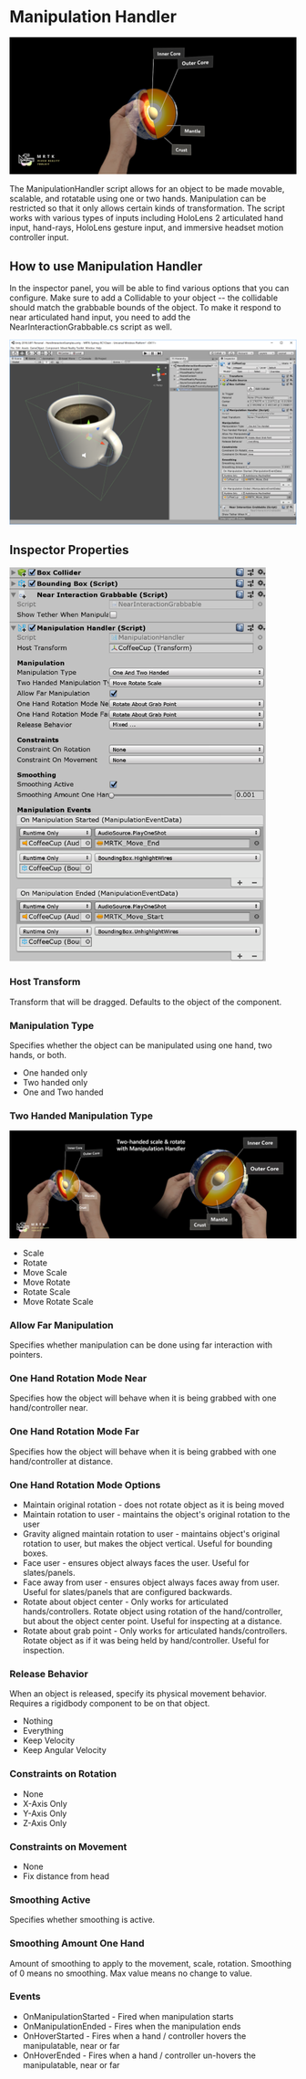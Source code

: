 # Manipulation Handler
![Manipulation Handler](../External/ReadMeImages/ManipulationHandler/MRTK_Manipulation_Main.png)

The ManipulationHandler script allows for an object to be made movable, scalable, and rotatable using one or two hands. Manipulation can be restricted so that it only allows certain kinds of transformation.
The script works with various types of inputs including HoloLens 2 articulated hand input, hand-rays, HoloLens gesture input, and immersive headset motion controller input.


## How to use Manipulation Handler 

In the inspector panel, you will be able to find various options that you can configure. Make sure to add a Collidable to your object -- the collidable should match the grabbable bounds of the object. To make it respond to near articulated hand input, you need to add the NearInteractionGrabbable.cs script as well. 

![Manipulation Handler](../External/ReadMeImages/ManipulationHandler/MRTK_ManipulationHandler_Howto.png)


## Inspector Properties
<img src="/External/ReadMeImages/ManipulationHandler/MRTK_ManipulationHandler_Structure.png" width="450">

### Host Transform
Transform that will be dragged. Defaults to the object of the component.

### Manipulation Type
Specifies whether the object can be manipulated using one hand, two hands, or both.
* One handed only
* Two handed only
* One and Two handed

### Two Handed Manipulation Type

![Manipulation Handler](../External/ReadMeImages/ManipulationHandler/MRTK_ManipulationHandler_TwoHanded.jpg)

* Scale
* Rotate
* Move Scale
* Move Rotate
* Rotate Scale
* Move Rotate Scale

### Allow Far Manipulation
Specifies whether manipulation can be done using far interaction with pointers. 

### One Hand Rotation Mode Near
Specifies how the object will behave when it is being grabbed with one hand/controller near.

### One Hand Rotation Mode Far
Specifies how the object will behave when it is being grabbed with one hand/controller at distance.

### One Hand Rotation Mode Options
* Maintain original rotation - does not rotate object as it is being moved
* Maintain rotation to user - maintains the object's original rotation to the user
* Gravity aligned maintain rotation to user - maintains object's original rotation to user, but makes the object vertical. Useful for bounding boxes.
* Face user - ensures object always faces the user. Useful for slates/panels.
* Face away from user - ensures object always faces away from user. Useful for slates/panels that are configured backwards.
* Rotate about object center - Only works for articulated hands/controllers. Rotate object using rotation of the hand/controller, but about the object center point. Useful for inspecting at a distance.
* Rotate about grab point - Only works for articulated hands/controllers. Rotate object as if it was being held by hand/controller. Useful for inspection.

### Release Behavior
When an object is released, specify its physical movement behavior. Requires a rigidbody component to be on that object.
* Nothing
* Everything
* Keep Velocity
* Keep Angular Velocity

### Constraints on Rotation
* None
* X-Axis Only
* Y-Axis Only
* Z-Axis Only

### Constraints on Movement
* None
* Fix distance from head

### Smoothing Active
Specifies whether smoothing is active.

### Smoothing Amount One Hand
Amount of smoothing to apply to the movement, scale, rotation. Smoothing of 0 means no smoothing. Max value means no change to value.

### Events
* OnManipulationStarted - Fired when manipulation starts
* OnManipulationEnded - Fires when the manipulation ends
* OnHoverStarted - Fires when a hand / controller hovers the manipulatable, near or far
* OnHoverEnded - Fires when a hand / controller un-hovers the manipulatable, near or far

